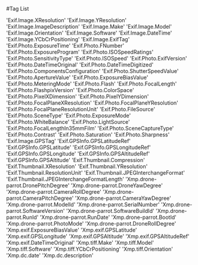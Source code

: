  #Tag List

 'Exif.Image.XResolution'
 'Exif.Image.YResolution'
 'Exif.Image.ImageDescription'
 'Exif.Image.Make'
 'Exif.Image.Model'
 'Exif.Image.Orientation'
 'Exif.Image.Software'
 'Exif.Image.DateTime'
 'Exif.Image.YCbCrPositioning'
 'Exif.Image.ExifTag'
 'Exif.Photo.ExposureTime'
 'Exif.Photo.FNumber'
 'Exif.Photo.ExposureProgram'
 'Exif.Photo.ISOSpeedRatings'
 'Exif.Photo.SensitivityType'
 'Exif.Photo.ISOSpeed'
 'Exif.Photo.ExifVersion'
 'Exif.Photo.DateTimeOriginal'
 'Exif.Photo.DateTimeDigitized'
 'Exif.Photo.ComponentsConfiguration'
 'Exif.Photo.ShutterSpeedValue'
 'Exif.Photo.ApertureValue'
 'Exif.Photo.ExposureBiasValue'
 'Exif.Photo.MeteringMode'
 'Exif.Photo.Flash'
 'Exif.Photo.FocalLength'
 'Exif.Photo.FlashpixVersion'
 'Exif.Photo.ColorSpace'
 'Exif.Photo.PixelXDimension'
 'Exif.Photo.PixelYDimension'
 'Exif.Photo.FocalPlaneXResolution'
 'Exif.Photo.FocalPlaneYResolution'
 'Exif.Photo.FocalPlaneResolutionUnit'
 'Exif.Photo.FileSource'
 'Exif.Photo.SceneType'
 'Exif.Photo.ExposureMode'
 'Exif.Photo.WhiteBalance'
 'Exif.Photo.LightSource'
 'Exif.Photo.FocalLengthIn35mmFilm'
 'Exif.Photo.SceneCaptureType'
 'Exif.Photo.Contrast'
 'Exif.Photo.Saturation'
 'Exif.Photo.Sharpness'
 'Exif.Image.GPSTag'
 'Exif.GPSInfo.GPSLatitudeRef'
 'Exif.GPSInfo.GPSLatitude'
 'Exif.GPSInfo.GPSLongitudeRef'
 'Exif.GPSInfo.GPSLongitude'
 'Exif.GPSInfo.GPSAltitudeRef'
 'Exif.GPSInfo.GPSAltitude'
 'Exif.Thumbnail.Compression'
 'Exif.Thumbnail.XResolution'
 'Exif.Thumbnail.YResolution'
 'Exif.Thumbnail.ResolutionUnit'
 'Exif.Thumbnail.JPEGInterchangeFormat'
 'Exif.Thumbnail.JPEGInterchangeFormatLength'
 'Xmp.drone-parrot.DronePitchDegree'
 'Xmp.drone-parrot.DroneYawDegree'
 'Xmp.drone-parrot.CameraRollDegree'
 'Xmp.drone-parrot.CameraPitchDegree'
 'Xmp.drone-parrot.CameraYawDegree'
 'Xmp.drone-parrot.ModelId'
 'Xmp.drone-parrot.SerialNumber'
 'Xmp.drone-parrot.SoftwareVersion'
 'Xmp.drone-parrot.SoftwareBuildId'
 'Xmp.drone-parrot.RunId'
 'Xmp.drone-parrot.RunDate'
 'Xmp.drone-parrot.BootId'
 'Xmp.drone-parrot.PhotoMode'
 'Xmp.drone-parrot.DroneRollDegree'
 'Xmp.exif.ExposureBiasValue'
 'Xmp.exif.GPSLatitude'
 'Xmp.exif.GPSLongitude'
 'Xmp.exif.GPSAltitude'
 'Xmp.exif.GPSAltitudeRef'
 'Xmp.exif.DateTimeOriginal'
 'Xmp.tiff.Make'
 'Xmp.tiff.Model'
 'Xmp.tiff.Software'
 'Xmp.tiff.YCbCrPositioning'
 'Xmp.tiff.Orientation'
 'Xmp.dc.date'
 'Xmp.dc.description'
